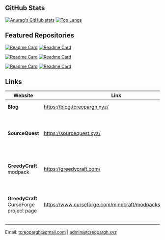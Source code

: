 ## GitHub Stats
[![Anurag's GitHub stats](https://github-readme-stats.vercel.app/api?username=TCreopargh&show_icons=true&theme=dracula&hide_border=true&include_all_commits=true&count_private=true)](https://github.com/anuraghazra/github-readme-stats)
[![Top Langs](https://github-readme-stats.vercel.app/api/top-langs/?username=TCreopargh&layout=compact&theme=dracula&hide_border=true&langs_count=6)](https://github.com/anuraghazra/github-readme-stats)

## Featured Repositories

[![Readme Card](https://github-readme-stats.vercel.app/api/pin/?username=TCreopargh&repo=GreedyCraft&theme=dracula&hide_border=true)](https://github.com/TCreopargh/GreedyCraft)
[![Readme Card](https://github-readme-stats.vercel.app/api/pin/?username=TCreopargh&repo=A-Million-Things-To-Do&theme=dracula&hide_border=true)](https://github.com/TCreopargh/A-Million-Things-To-Do)

[![Readme Card](https://github-readme-stats.vercel.app/api/pin/?username=GentleWine&repo=mall&show_owner=true&theme=dracula&hide_border=true)](https://github.com/GentleWine/mall)
[![Readme Card](https://github-readme-stats.vercel.app/api/pin/?username=TCreopargh&repo=CraftTweakerIntegration&theme=dracula&hide_border=true)](https://github.com/TCreopargh/CraftTweakerIntegration)

[![Readme Card](https://github-readme-stats.vercel.app/api/pin/?username=TCreopargh&repo=Versioner&theme=dracula&hide_border=true)](https://github.com/TCreopargh/Versioner)
[![Readme Card](https://github-readme-stats.vercel.app/api/pin/?username=TCreopargh&repo=Text-Converter-Android&theme=dracula&hide_border=true)](https://github.com/TCreopargh/Text-Converter-Android)

## Links

Website | Link | Description
--- | --- | ---
**Blog** | https://blog.tcreopargh.xyz/ | Personal Blog
**SourceQuest** | https://sourcequest.xyz/ | For sharing and discovering open source projects
**GreedyCraft** modpack | https://greedycraft.com/ | Official site of my GreedyCraft Minecraft modpack
**GreedyCraft** CurseForge project page | https://www.curseforge.com/minecraft/modpacks/greedycraft | Download page and description of GreedyCraft modpack

Email: tcreopargh@gmail.com | admin@tcreopargh.xyz
